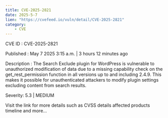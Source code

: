 ```yaml
---
title: CVE-2025-2821
date: 2025-5-7
lien: "https://cvefeed.io/vuln/detail/CVE-2025-2821"
category:
    - CVE
---
```


CVE ID : CVE-2025-2821

Published :  May 7
2025
3:15 a.m. | 3 hours
12 minutes ago

Description : The Search Exclude plugin for WordPress is vulnerable to unauthorized modification of data due to a missing capability check on the get_rest_permission function in all versions up to
and including
2.4.9. This makes it possible for unauthenticated attackers to modify plugin settings
excluding content from search results.

Severity: 5.3 | MEDIUM

Visit the link for more details
such as CVSS details
affected products
timeline
and more...
